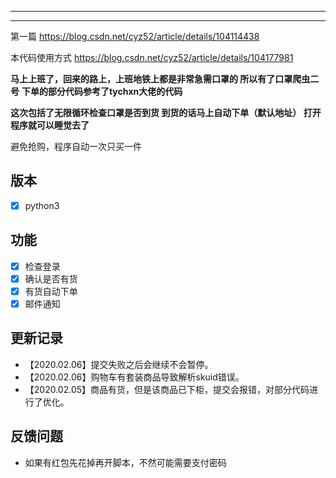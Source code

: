 ****
****
第一篇 https://blog.csdn.net/cyz52/article/details/104114438

本代码使用方式 https://blog.csdn.net/cyz52/article/details/104177981

**马上上班了，回来的路上，上班地铁上都是非常急需口罩的
所以有了口罩爬虫二号**
**下单的部分代码参考了tychxn大佬的代码**

**这次包括了无限循环检查口罩是否到货
到货的话马上自动下单（默认地址）
打开程序就可以睡觉去了**

避免抢购，程序自动一次只买一件 

## 版本
- [x] python3

## 功能
- [x] 检查登录
- [x] 确认是否有货
- [x] 有货自动下单
- [x] 邮件通知

## 更新记录
- 【2020.02.06】提交失败之后会继续不会暂停。
- 【2020.02.06】购物车有套装商品导致解析skuid错误。
- 【2020.02.05】商品有货，但是该商品已下柜，提交会报错，对部分代码进行了优化。
## 反馈问题

- 如果有红包先花掉再开脚本，不然可能需要支付密码

